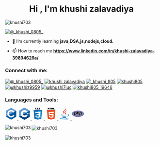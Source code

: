 <h1 align="center">Hi , I'm khushi zalavadiya</h1>


<p align="left"> <img src="https://komarev.com/ghpvc/?username=khushi703&label=Profile%20views&color=0e75b6&style=flat" alt="khushi703" /> </p>

<p align="left"> <a href="https://twitter.com/@_khushi_0805_" target="blank"><img src="https://img.shields.io/twitter/follow/@_khushi_0805_?logo=twitter&style=for-the-badge" alt="@_khushi_0805_" /></a> </p>

- 🌱 I’m currently learning **java,DSA,js,nodejs,cloud.**

- 📫 How to reach me **https://www.linkedin.com/in/khushi-zalavadiya-39894626a/**


<h3 align="left">Connect with me:</h3>
<p align="left">
<a href="https://twitter.com/@_khushi_0805_" target="blank"><img align="center" src="https://raw.githubusercontent.com/rahuldkjain/github-profile-readme-generator/master/src/images/icons/Social/twitter.svg" alt="@_khushi_0805_" height="30" width="40" /></a>
<a href="https://linkedin.com/in/khushi zalavadiya" target="blank"><img align="center" src="https://raw.githubusercontent.com/rahuldkjain/github-profile-readme-generator/master/src/images/icons/Social/linked-in-alt.svg" alt="khushi zalavadiya" height="30" width="40" /></a>
<a href="https://instagram.com/_khushi_805" target="blank"><img align="center" src="https://raw.githubusercontent.com/rahuldkjain/github-profile-readme-generator/master/src/images/icons/Social/instagram.svg" alt="_khushi_805" height="30" width="40" /></a>
<a href="https://www.codechef.com/users/khushi805" target="blank"><img align="center" src="https://cdn.jsdelivr.net/npm/simple-icons@3.1.0/icons/codechef.svg" alt="khushi805" height="30" width="40" /></a>
<a href="https://www.hackerrank.com/@khushiz9959" target="blank"><img align="center" src="https://raw.githubusercontent.com/rahuldkjain/github-profile-readme-generator/master/src/images/icons/Social/hackerrank.svg" alt="@khushiz9959" height="30" width="40" /></a>
<a href="https://auth.geeksforgeeks.org/user/@khushi7iuc" target="blank"><img align="center" src="https://raw.githubusercontent.com/rahuldkjain/github-profile-readme-generator/master/src/images/icons/Social/geeks-for-geeks.svg" alt="@khushi7iuc" height="30" width="40" /></a>
<a href="https://discord.gg/khushi805_19646" target="blank"><img align="center" src="https://raw.githubusercontent.com/rahuldkjain/github-profile-readme-generator/master/src/images/icons/Social/discord.svg" alt="khushi805_19646" height="30" width="40" /></a>
</p>

<h3 align="left">Languages and Tools:</h3>
<p align="left"> <a href="https://www.cprogramming.com/" target="_blank" rel="noreferrer"> <img src="https://raw.githubusercontent.com/devicons/devicon/master/icons/c/c-original.svg" alt="c" width="40" height="40"/> </a> <a href="https://www.w3schools.com/cpp/" target="_blank" rel="noreferrer"> <img src="https://raw.githubusercontent.com/devicons/devicon/master/icons/cplusplus/cplusplus-original.svg" alt="cplusplus" width="40" height="40"/> </a> <a href="https://www.w3schools.com/css/" target="_blank" rel="noreferrer"> <img src="https://raw.githubusercontent.com/devicons/devicon/master/icons/css3/css3-original-wordmark.svg" alt="css3" width="40" height="40"/> </a> <a href="https://www.w3.org/html/" target="_blank" rel="noreferrer"> <img src="https://raw.githubusercontent.com/devicons/devicon/master/icons/html5/html5-original-wordmark.svg" alt="html5" width="40" height="40"/> </a> <a href="https://www.java.com" target="_blank" rel="noreferrer"> <img src="https://raw.githubusercontent.com/devicons/devicon/master/icons/java/java-original.svg" alt="java" width="40" height="40"/> </a> <a href="https://www.php.net" target="_blank" rel="noreferrer"> <img src="https://raw.githubusercontent.com/devicons/devicon/master/icons/php/php-original.svg" alt="php" width="40" height="40"/> </a> </p>

<p><img align="left" src="https://github-readme-stats.vercel.app/api/top-langs?username=khushi703&show_icons=true&locale=en&layout=compact" alt="khushi703" /></p>

<p>&nbsp;<img align="center" src="https://github-readme-stats.vercel.app/api?username=khushi703&show_icons=true&locale=en" alt="khushi703" /></p>

<p><img align="center" src="https://github-readme-streak-stats.herokuapp.com/?user=khushi703&" alt="khushi703" /></p>
